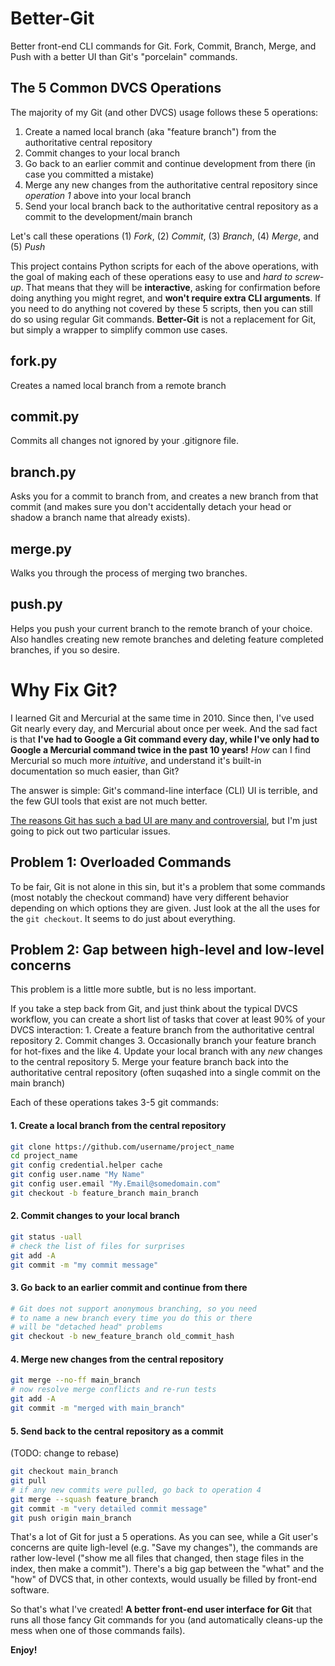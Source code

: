 # Better-Git
Better front-end CLI commands for Git. Fork, Commit, Branch, Merge, and Push with a better UI than Git's "porcelain" commands.

## The 5 Common DVCS Operations
The majority of my Git (and other DVCS) usage follows these 5 operations:
1. Create a named local branch (aka "feature branch") from the authoritative central repository
2. Commit changes to your local branch
3. Go back to an earlier commit and continue development from there (in case you committed a mistake)
4. Merge any new changes from the authoritative central repository since *operation 1* above into your local branch
5. Send your local branch back to the authoritative central repository as a commit to the development/main branch

Let's call these operations (1) *Fork*, (2) *Commit*, (3) *Branch*, (4) *Merge*, and (5) *Push*

This project contains Python scripts for each of the above operations, with the goal of making each of these operations easy to use and *hard to screw-up*. That means that they will be **interactive**, asking for confirmation before doing anything you might regret, and **won't require extra CLI arguments**. If you need to do anything not covered by these 5 scripts, then you can still do so using regular Git commands. **Better-Git** is not a replacement for Git, but simply a wrapper to simplify common use cases.

## fork.py
Creates a named local branch from a remote branch

## commit.py
Commits all changes not ignored by your .gitignore file.

## branch.py
Asks you for a commit to branch from, and creates a new branch from that commit (and makes sure you don't accidentally detach your head or shadow a branch name that already exists).

## merge.py
Walks you through the process of merging two branches.

## push.py
Helps you push your current branch to the remote branch of your choice. Also handles creating new remote branches and deleting feature completed branches, if you so desire.

# Why Fix Git?
I learned Git and Mercurial at the same time in 2010. Since then, I've used Git nearly every day, and Mercurial about once per week. And the sad fact is that **I've had to Google a Git command every day, while I've only had to Google a Mercurial command twice in the past 10 years!** *How* can I find Mercurial so much more *intuitive*, and understand it's built-in documentation so much easier, than Git?

The answer is simple: Git's command-line interface (CLI) UI is terrible, and the few GUI tools that exist are not much better. 

[The reasons Git has such a bad UI are many and controversial](https://stevebennett.me/2012/02/24/10-things-i-hate-about-git/), but I'm just going to pick out two particular issues.

## Problem 1: Overloaded Commands
To be fair, Git is not alone in this sin, but it's a problem that some commands (most notably the checkout command) have very different behavior depending on which options they are given. Just look at the all the uses for the `git checkout`. It seems to do just about everything.

## Problem 2: Gap between high-level and low-level concerns
This problem is a little more subtle, but is no less important.

If you take a step back from Git, and just think about the typical DVCS workflow, you can create a short list of tasks that cover at least 90% of your DVCS interaction: 1. Create a feature branch from the authoritative central repository
2. Commit changes
3. Occasionally branch your feature branch for hot-fixes and the like
4. Update your local branch with any *new* changes to the central repository
5. Merge your feature branch back into the authoritative central repository (often suqashed into a single commit on the main branch)

Each of these operations takes 3-5 git commands:
#### 1. Create a local branch from the central repository
```bash
git clone https://github.com/username/project_name
cd project_name
git config credential.helper cache
git config user.name "My Name"
git config user.email "My.Email@somedomain.com"
git checkout -b feature_branch main_branch
```

#### 2. Commit changes to your local branch
```bash
git status -uall
# check the list of files for surprises
git add -A
git commit -m "my commit message"
```

#### 3. Go back to an earlier commit and continue from there
```bash
# Git does not support anonymous branching, so you need 
# to name a new branch every time you do this or there 
# will be "detached head" problems
git checkout -b new_feature_branch old_commit_hash
```

#### 4. Merge new changes from the central repository
```bash
git merge --no-ff main_branch
# now resolve merge conflicts and re-run tests
git add -A
git commit -m "merged with main_branch"
```

#### 5. Send back to the central repository as a commit 
(TODO: change to rebase)
```bash
git checkout main_branch
git pull
# if any new commits were pulled, go back to operation 4
git merge --squash feature_branch
git commit -m "very detailed commit message"
git push origin main_branch
```

That's a lot of Git for just a 5 operations. As you can see, while a Git user's concerns are quite ligh-level (e.g. "Save my changes"), the commands are rather low-level ("show me all files that changed, then stage files in the index, then make a commit"). There's a big gap between the "what" and the "how" of DVCS that, in other contexts, would usually be filled by front-end software. 

So that's what I've created! **A better front-end user interface for Git** that runs all those fancy Git commands for you (and automatically cleans-up the mess when one of those commands fails).

**Enjoy!**
